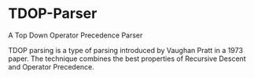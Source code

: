 # TDOP-Parser
A Top Down Operator Precedence Parser 

TDOP parsing is a type of parsing introduced by Vaughan Pratt in a 1973 paper. 
The technique combines the best properties of Recursive Descent and Operator Precedence.


